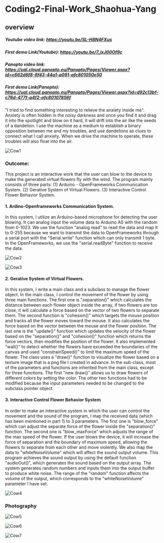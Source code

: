 # Coding2-Final-Work_Shaohua-Yang

## overview

##### Youtube video link: https://youtu.be/SL-H8N4FXus

##### First demo Link(Youtube): https://youtu.be/7_ixJ00Of9c

##### Panopto video link: https://ual.cloud.panopto.eu/Panopto/Pages/Viewer.aspx?id=c662d6f8-8f43-44a1-a091-afc801050e50

##### First demo Link(Panopto): https://ual.cloud.panopto.eu/Panopto/Pages/Viewer.aspx?id=d92c13bf-c76d-477f-a4f2-afc80107856f

"I tried to find something interesting to relieve the anxiety inside me". Anxiety is often hidden in the noisy darkness and once you find it and drag it into the spotlight and blow on it hard, it will drift into the air like the seeds of a dandelion. I use the machine as a medium to establish a binary opposition between me and my troubles, and use dandelions as clues to connect what I call anxiety. When we drive the machine to operate, these troubles will also float into the air.

![Cow1](https://github.com/yrrrng/Coding2-Final-Work_Shaohua-Yang/raw/main/image/2.png "Cow1")

### Outcome:

This project is an interactive work that the user can blow to the device to make the generated virtual flowers fly with the wind. The program mainly consists of three parts: (1) Arduino - OpenFrameworks Communication System. (2) Gerative System of Virtual Flowers. (3) Interactive Control Flower Behavior System.

#### 1. Ardino-Openframeworks Communication System.

In this system, I utilize an Arduino-based microphone for detecting the user blowing. It can analog input the volume data to Arduino A0 with the random from 0-1023. We use the function "analog read" to read the data and map it to 0-255 because we want to transmit the data to OpenFrameworks through a serial port with the "Serial.write" function which can only transmit 1 byte. In the OpenFrameworks, we use the "serial.readByte" function to receive the data.

![Cow2](https://github.com/yrrrng/Coding2-Final-Work_Shaohua-Yang/raw/main/image/5.png "Cow2")

![Cow3](https://github.com/yrrrng/Coding2-Final-Work_Shaohua-Yang/raw/main/image/7.jpeg "Cow3")

#### 2. Gerative System of Virtual Flowers.

In this system, I write a main class and a subclass to manage the flower object. In the main class, I control the movement of the flower by using three main functions. The first one is "separation()" which calculates the distance between each flower object inside the array, if two flowers are too close, it will calculate a force based on the vector of two flowers to separate them. The second function is "cohesion()" which targets the mouse position and tracks all the flower moves toward the mouse. It also calculates the force based on the vector between the mouse and the flower position. The last one is the "update()" function which updates the velocity of the flower based on the "separation()" and "cohesion()" function which returns the force vectors, then modifies the position of the flower. It also implemented "wall()" to detect whether the flowers have exceeded the boundaries of the canvas and used "constrainSpeed()" to limit the maximum speed of the flower. The class uses a "draw()" function to visualize the flower based on a texture image that is a png file I created in advance. In the sub-class, most of the parameters and functions are inherited from the main class, except for three functions. The first "new draw()" allows us to draw flowers of different colors by setting the color. The other two functions had to be modified because the input parameters needed to be changed to the subclass pointer object.

#### 3. Interactive Control Flower Behavior System

In order to make an interactive system in which the user can control the movement and the sound of the program, I map the received data (which has been mentioned in part 1) to 3 parameters. The first one is "blow_force" which can adjust the separate force of the flower inside the "separation()" function. The second one is "blow_maxForce" which adjusts the range of the max speed of the flower. If the user blows the device, it will increase the force of separation and the boundary of maximum speed, allowing the flowers to separate from each other and move violently. We also map the data to "whiteNoiseVolume" which will affect the sound output volume. This program achieves the sound output by using the default function "audioOut()", which generates the sound based on the output array. The system generates random numbers and inputs them into the output buffer to produce white noise. The range of the "random" function affects the volume of the output, which corresponds to the "whiteNoiseVolume" parameter I have set.

![Cow4](https://github.com/yrrrng/Coding2-Final-Work_Shaohua-Yang/raw/main/image/6.jpeg "Cow4")

### Photography

![Cow5](https://github.com/yrrrng/Coding2-Final-Work_Shaohua-Yang/raw/main/image/1.png "Cow5")

![Cow6](https://github.com/yrrrng/Coding2-Final-Work_Shaohua-Yang/raw/main/image/3.png "Cow6")

![Cow7](https://github.com/yrrrng/Coding2-Final-Work_Shaohua-Yang/raw/main/image/4.png "Cow7")
